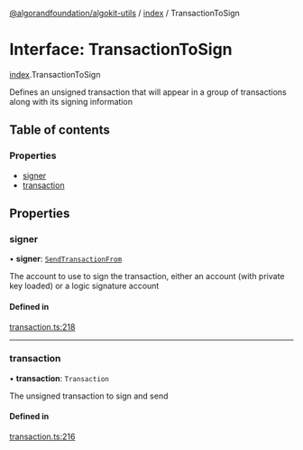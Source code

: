 [@algorandfoundation/algokit-utils](../README.md) / [index](../modules/index.md) / TransactionToSign

# Interface: TransactionToSign

[index](../modules/index.md).TransactionToSign

Defines an unsigned transaction that will appear in a group of transactions along with its signing information

## Table of contents

### Properties

- [signer](index.TransactionToSign.md#signer)
- [transaction](index.TransactionToSign.md#transaction)

## Properties

### signer

• **signer**: [`SendTransactionFrom`](../modules/index.md#sendtransactionfrom)

The account to use to sign the transaction, either an account (with private key loaded) or a logic signature account

#### Defined in

[transaction.ts:218](https://github.com/algorandfoundation/algokit-utils-ts/blob/88a7c0f/src/transaction.ts#L218)

___

### transaction

• **transaction**: `Transaction`

The unsigned transaction to sign and send

#### Defined in

[transaction.ts:216](https://github.com/algorandfoundation/algokit-utils-ts/blob/88a7c0f/src/transaction.ts#L216)
